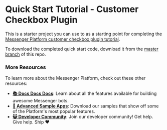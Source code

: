 # Quick Start Tutorial - Customer Checkbox Plugin

This is a starter project you can use to as a starting point for completing the [Messenger Platform customer checkbox plugin tutorial](#). 

To download the completed quick start code, download it from the [master branch](https://github.com/fbsamples/messenger-platform-samples/tree/master/checkbox) of this repo.

### More Resources

To learn more about the Messenger Platform, check out these other resources:

- **[📚 Docs Docs Docs](https://developers.facebook.com/docs/messenger-platform/)**: Learn about all the features available for building awesome Messenger bots.
- **[📱 Advanced Sample Apps](https://github.com/fbsamples/messenger-bot-samples)**: Download our samples that show off some of the Platform's most popular features.
- **[😺 Developer Community](https://www.facebook.com/groups/messengerplatform/)**: Join our developer community! Get help. Give help. Ship ❤️
